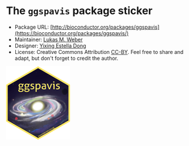 # The `ggspavis` package sticker

* Package URL: [http://bioconductor.org/packages/ggspavis](https://bioconductor.org/packages/ggspavis/)
* Maintainer: [Lukas M. Weber](https://github.com/lmweber)
* Designer: [Yixing Estella Dong](https://github.com/estellad)
* License: Creative Commons Attribution
[CC-BY](https://creativecommons.org/licenses/by/2.0/). Feel free to
share and adapt, but don't forget to credit the author.

<img src=ggspavis.png height="200">
